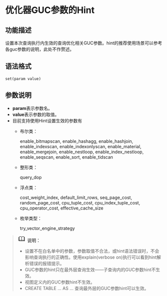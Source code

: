 # 优化器GUC参数的Hint<a name="ZH-CN_TOPIC_0000001096400532"></a>

## 功能描述<a name="section290819468377"></a>

设置本次查询执行内生效的查询优化相关GUC参数。hint的推荐使用场景可以参考各guc参数的说明，此处不作赘述。

## 语法格式<a name="section530131664410"></a>

```
set(param value)
```

## 参数说明<a name="section41303128143838"></a>

-   **param**表示参数名。
-   **value**表示参数的取值。
-   目前支持使用Hint设置生效的参数有
    -   布尔类：

        enable\_bitmapscan, enable\_hashagg, enable\_hashjoin, enable\_indexscan, enable\_indexonlyscan, enable\_material, enable\_mergejoin, enable\_nestloop, enable\_index\_nestloop, enable\_seqscan, enable\_sort, enable\_tidscan

    -   整形类：

        query\_dop

    -   浮点类：

        cost\_weight\_index, default\_limit\_rows, seq\_page\_cost, random\_page\_cost, cpu\_tuple\_cost, cpu\_index\_tuple\_cost, cpu\_operator\_cost, effective\_cache\_size

    -   枚举类型：

        try\_vector\_engine\_strategy



>![](public_sys-resources/icon-note.gif) **说明：** 
>-   设置不在白名单中的参数，参数取值不合法，或hint语法错误时，不会影响查询执行的正确性。使用explain\(verbose on\)执行可以看到hint解析错误的报错提示。
>-   GUC参数的hint只在最外层查询生效——子查询内的GUC参数hint不生效。
>-   视图定义内的GUC参数hint不生效。
>-   CREATE TABLE ... AS ... 查询最外层的GUC参数hint可以生效。

